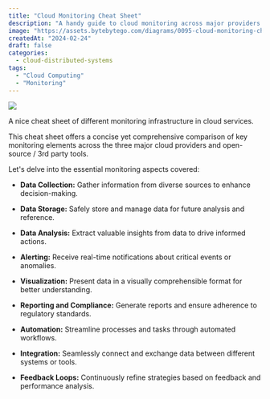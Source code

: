 ```yaml
---
title: "Cloud Monitoring Cheat Sheet"
description: "A handy guide to cloud monitoring across major providers and tools."
image: "https://assets.bytebytego.com/diagrams/0095-cloud-monitoring-cheat-sheet.png"
createdAt: "2024-02-24"
draft: false
categories:
  - cloud-distributed-systems
tags:
  - "Cloud Computing"
  - "Monitoring"
---
```


![](https://assets.bytebytego.com/diagrams/0095-cloud-monitoring-cheat-sheet.png)

A nice cheat sheet of different monitoring infrastructure in cloud services.

This cheat sheet offers a concise yet comprehensive comparison of key monitoring elements across the three major cloud providers and open-source / 3rd party tools.

Let's delve into the essential monitoring aspects covered:

*   **Data Collection:** Gather information from diverse sources to enhance decision-making.

*   **Data Storage:** Safely store and manage data for future analysis and reference.

*   **Data Analysis:** Extract valuable insights from data to drive informed actions.

*   **Alerting:** Receive real-time notifications about critical events or anomalies.

*   **Visualization:** Present data in a visually comprehensible format for better understanding.

*   **Reporting and Compliance:** Generate reports and ensure adherence to regulatory standards.

*   **Automation:** Streamline processes and tasks through automated workflows.

*   **Integration:** Seamlessly connect and exchange data between different systems or tools.

*   **Feedback Loops:** Continuously refine strategies based on feedback and performance analysis.
